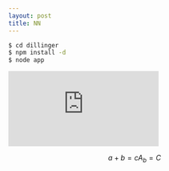 ```yaml
---
layout: post
title: NN
---
```



```sh
$ cd dillinger
$ npm install -d
$ node app
```
![equation](http://www.sciweavers.org/tex2img.php?eq=1%2Bsin%28mc%5E2%29&bc=White&fc=Black&im=jpg&fs=12&ff=arev&edit=)

```math #yourmathlabel
a + b = c
A_b = C
```

